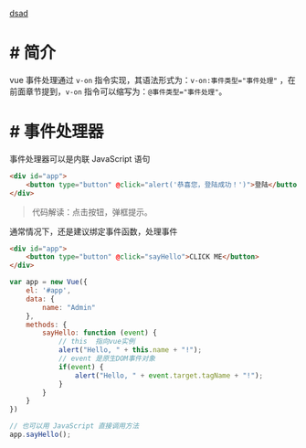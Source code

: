 [dsad](../index.html)



# # 简介

vue 事件处理通过 `v-on` 指令实现，其语法形式为：`v-on:事件类型="事件处理"` ，在前面章节提到，`v-on` 指令可以缩写为：`@事件类型="事件处理"`。

# # 事件处理器

事件处理器可以是内联 JavaScript 语句

```html
<div id="app">
    <button type="button" @click="alert('恭喜您，登陆成功！')">登陆</button>
</div>
```

> 代码解读：点击按钮，弹框提示。

通常情况下，还是建议绑定事件函数，处理事件

```html
<div id="app">
    <button type="button" @click="sayHello">CLICK ME</button>
</div>
```

```javascript
var app = new Vue({
    el: '#app',
    data: {
        name: "Admin"
    },
    methods: {
        sayHello: function (event) {
            // this  指向vue实例
            alert("Hello, " + this.name + "!");
            // event 是原生DOM事件对象
            if(event) {
                alert("Hello, " + event.target.tagName + "!");
            }
        }
    }
})

// 也可以用 JavaScript 直接调用方法
app.sayHello();
```







